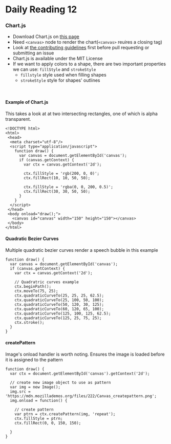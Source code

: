 # Daily Reading 12
### Chart.js
- Download Chart.js on [this page](https://github.com/nnnick/Chart.js)
- Need `<canvas>` node to render the chart(`<canvas>` reuires a closing tag)
- Look at [the contributing guidelines](https://github.com/chartjs/Chart.js/blob/master/docs/developers/contributing.md) first before pull requesting or submitting an issue
- Chart.js is available under the MIT License
- If we want to apply colors to a shape, there are two important properties we can use: `fillStyle` and `strokeStyle`
  - `fillstyle` style used when filling shapes
  - `strokeStyle` style for shapes' outlines
<br>

#### Example of Chart.js
<p> This takes a look at at two intersecting rectangles, one of which is alpha transparent.</p>

```
<!DOCTYPE html>
<html>
 <head>
  <meta charset="utf-8"/>
  <script type="application/javascript">
    function draw() {
      var canvas = document.getElementById('canvas');
      if (canvas.getContext) {
        var ctx = canvas.getContext('2d');

        ctx.fillStyle = 'rgb(200, 0, 0)';
        ctx.fillRect(10, 10, 50, 50);

        ctx.fillStyle = 'rgba(0, 0, 200, 0.5)';
        ctx.fillRect(30, 30, 50, 50);
      }
    }
  </script>
 </head>
 <body onload="draw();">
   <canvas id="canvas" width="150" height="150"></canvas>
 </body>
</html>

```

#### Quadratic Bezier Curves
<p> Multiple quadratic bezier curves render a speech bubble in this example</p>

```
function draw() {
  var canvas = document.getElementById('canvas');
  if (canvas.getContext) {
    var ctx = canvas.getContext('2d');

    // Quadratric curves example
    ctx.beginPath();
    ctx.moveTo(75, 25);
    ctx.quadraticCurveTo(25, 25, 25, 62.5);
    ctx.quadraticCurveTo(25, 100, 50, 100);
    ctx.quadraticCurveTo(50, 120, 30, 125);
    ctx.quadraticCurveTo(60, 120, 65, 100);
    ctx.quadraticCurveTo(125, 100, 125, 62.5);
    ctx.quadraticCurveTo(125, 25, 75, 25);
    ctx.stroke();
  }
}

```

#### createPattern
<p>Image's onload handler is worth noting. Ensures the image is loaded before it is assigned to the pattern</p>

```
function draw() {
  var ctx = document.getElementById('canvas').getContext('2d');

  // create new image object to use as pattern
  var img = new Image();
  img.src = 'https://mdn.mozillademos.org/files/222/Canvas_createpattern.png';
  img.onload = function() {

    // create pattern
    var ptrn = ctx.createPattern(img, 'repeat');
    ctx.fillStyle = ptrn;
    ctx.fillRect(0, 0, 150, 150);

  }
}

```